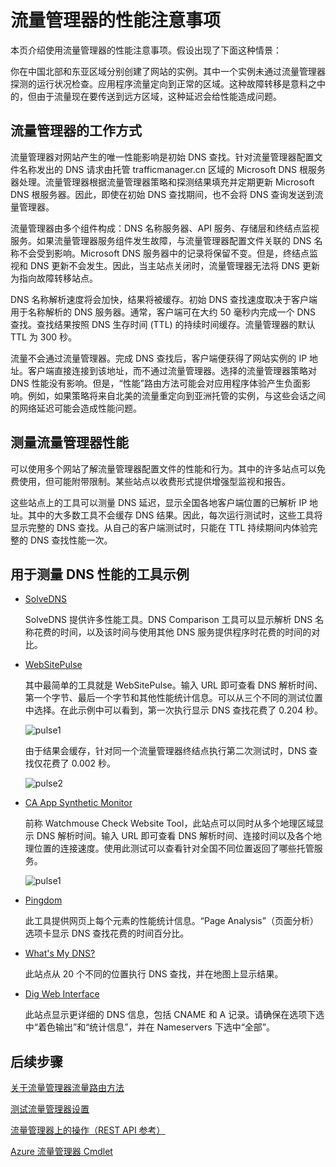 <properties
    pageTitle="Azure 流量管理器性能注意事项 | Azure"
    description="了解流量管理器的性能以及如何测试使用流量管理器时的网站性能"
    services="traffic-manager"
    documentationCenter=""
    authors="sdwheeler"
    manager="carmonm"
    editor=""
/>  

<tags
    ms.service="traffic-manager"
    ms.devlang="na"
    ms.topic="article"
    ms.tgt_pltfrm="na"
    ms.workload="infrastructure-services"
    ms.date="10/11/2016"
    wacn.date="01/18/2017"
    ms.author="sewhee"
/>  


# 流量管理器的性能注意事项

本页介绍使用流量管理器的性能注意事项。假设出现了下面这种情景：

你在中国北部和东亚区域分别创建了网站的实例。其中一个实例未通过流量管理器探测的运行状况检查。应用程序流量定向到正常的区域。这种故障转移是意料之中的，但由于流量现在要传送到远方区域，这种延迟会给性能造成问题。

## 流量管理器的工作方式

流量管理器对网站产生的唯一性能影响是初始 DNS 查找。针对流量管理器配置文件名称发出的 DNS 请求由托管 trafficmanager.cn 区域的 Microsoft DNS 根服务器处理。流量管理器根据流量管理器策略和探测结果填充并定期更新 Microsoft DNS 根服务器。因此，即使在初始 DNS 查找期间，也不会将 DNS 查询发送到流量管理器。

流量管理器由多个组件构成：DNS 名称服务器、API 服务、存储层和终结点监视服务。如果流量管理器服务组件发生故障，与流量管理器配置文件关联的 DNS 名称不会受到影响。Microsoft DNS 服务器中的记录将保留不变。但是，终结点监视和 DNS 更新不会发生。因此，当主站点关闭时，流量管理器无法将 DNS 更新为指向故障转移站点。

DNS 名称解析速度将会加快，结果将被缓存。初始 DNS 查找速度取决于客户端用于名称解析的 DNS 服务器。通常，客户端可在大约 50 毫秒内完成一个 DNS 查找。查找结果按照 DNS 生存时间 (TTL) 的持续时间缓存。流量管理器的默认 TTL 为 300 秒。

流量不会通过流量管理器。完成 DNS 查找后，客户端便获得了网站实例的 IP 地址。客户端直接连接到该地址，而不通过流量管理器。选择的流量管理器策略对 DNS 性能没有影响。但是，“性能”路由方法可能会对应用程序体验产生负面影响。例如，如果策略将来自北美的流量重定向到亚洲托管的实例，与这些会话之间的网络延迟可能会造成性能问题。

## 测量流量管理器性能

可以使用多个网站了解流量管理器配置文件的性能和行为。其中的许多站点可以免费使用，但可能附带限制。某些站点以收费形式提供增强型监视和报告。

这些站点上的工具可以测量 DNS 延迟，显示全国各地客户端位置的已解析 IP 地址。其中的大多数工具不会缓存 DNS 结果。因此，每次运行测试时，这些工具将显示完整的 DNS 查找。从自己的客户端测试时，只能在 TTL 持续期间内体验完整的 DNS 查找性能一次。

## 用于测量 DNS 性能的工具示例

- [SolveDNS](http://www.solvedns.com/dns-comparison/)

    SolveDNS 提供许多性能工具。DNS Comparison 工具可以显示解析 DNS 名称花费的时间，以及该时间与使用其他 DNS 服务提供程序时花费的时间的对比。

- [WebSitePulse](http://www.websitepulse.com/help/tools.php)

    其中最简单的工具就是 WebSitePulse。输入 URL 即可查看 DNS 解析时间、第一个字节、最后一个字节和其他性能统计信息。可以从三个不同的测试位置中选择。在此示例中可以看到，第一次执行显示 DNS 查找花费了 0.204 秒。

    ![pulse1](./media/traffic-manager-performance-considerations/traffic-manager-web-site-pulse.png)  


    由于结果会缓存，针对同一个流量管理器终结点执行第二次测试时，DNS 查找仅花费了 0.002 秒。

    ![pulse2](./media/traffic-manager-performance-considerations/traffic-manager-web-site-pulse2.png)  


- [CA App Synthetic Monitor](https://asm.ca.com/en/checkit.php)

    前称 Watchmouse Check Website Tool，此站点可以同时从多个地理区域显示 DNS 解析时间。输入 URL 即可查看 DNS 解析时间、连接时间以及各个地理位置的连接速度。使用此测试可以查看针对全国不同位置返回了哪些托管服务。

    ![pulse1](./media/traffic-manager-performance-considerations/traffic-manager-web-site-watchmouse.png)  


- [Pingdom](http://tools.pingdom.com/)

    此工具提供网页上每个元素的性能统计信息。“Page Analysis”（页面分析）选项卡显示 DNS 查找花费的时间百分比。

- [What's My DNS?](http://www.whatsmydns.net/)

    此站点从 20 个不同的位置执行 DNS 查找，并在地图上显示结果。

- [Dig Web Interface](http://www.digwebinterface.com)

    此站点显示更详细的 DNS 信息，包括 CNAME 和 A 记录。请确保在选项下选中“着色输出”和“统计信息”，并在 Nameservers 下选中“全部”。

## 后续步骤

[关于流量管理器流量路由方法](/documentation/articles/traffic-manager-routing-methods/)

[测试流量管理器设置](/documentation/articles/traffic-manager-testing-settings/)

[流量管理器上的操作（REST API 参考）](https://msdn.microsoft.com/zh-cn/library/hh758255.aspx)

[Azure 流量管理器 Cmdlet](https://msdn.microsoft.com/zh-cn/library/dn690250.aspx)

<!---HONumber=Mooncake_Quality_Review_0117_2017-->